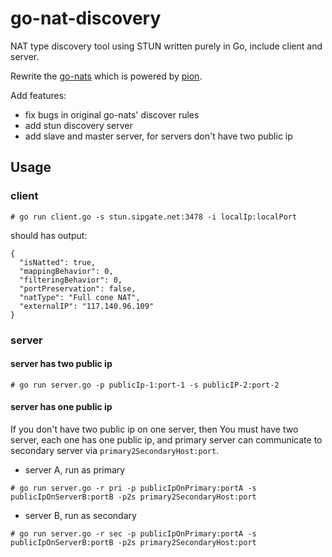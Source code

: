 # go-nat-discovery

NAT type discovery tool using STUN written purely in Go, include client and server.

Rewrite the [go-nats](https://github.com/enobufs/go-nats) which is powered by [pion](https://pion.ly).

Add features:
- fix bugs in original go-nats' discover rules
- add stun discovery server 
- add slave and master server, for servers don't have two public ip

## Usage

### client 

```
# go run client.go -s stun.sipgate.net:3478 -i localIp:localPort 
```

should has output:
```
{
  "isNatted": true,
  "mappingBehavior": 0,
  "filteringBehavior": 0,
  "portPreservation": false,
  "natType": "Full cone NAT",
  "externalIP": "117.140.96.109"
}
```

### server

#### server has two public ip

```
# go run server.go -p publicIp-1:port-1 -s publicIP-2:port-2
```

#### server has one public ip

If you don't have two public ip on one server, then You must have two server, each one has one public ip, and primary server can communicate to secondary server via `primary2SecondaryHost:port`.

- server A, run as primary
```
# go run server.go -r pri -p publicIpOnPrimary:portA -s publicIpOnServerB:portB -p2s primary2SecondaryHost:port
```

- server B, run as secondary
```
# go run server.go -r sec -p publicIpOnPrimary:portA -s publicIpOnServerB:portB -p2s primary2SecondaryHost:port
```

